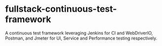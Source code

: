# fullstack-continuous-test-framework
A continuous test framework leveraging Jenkins for CI and WebDriverIO, Postman, and Jmeter for UI, Service and Performance testing respectively.
